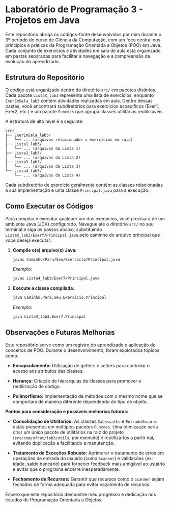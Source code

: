 # Laboratório de Programação 3 - Projetos em Java

Este repositório abriga os códigos-fonte desenvolvidos por mim durante o 3º período do curso de Ciência da Computação, com um foco central nos princípios e práticas da Programação Orientada a Objetos (POO) em Java. Cada conjunto de exercícios e atividades em sala de aula está organizado em pastas separadas para facilitar a navegação e a compreensão da evolução do aprendizado.

## Estrutura do Repositório

O código está organizado dentro do diretório `src/` em pacotes distintos. Cada pacote `ListaX_lab3` representa uma lista de exercícios, enquanto `ExerEmSala_lab3` contém atividades realizadas em aula. Dentro dessas pastas, você encontrará subdiretórios para exercícios específicos (Exer1, Exer2, etc.) e um pacote `Funcoes` que agrupa classes utilitárias reutilizáveis.

A estrutura de alto nível é a seguinte:

```
src/
├── ExerEmSala_lab3/
│   └── ... (arquivos relacionados a exercícios em sala)
├── Lista1_lab3/
│   └── ... (arquivos da Lista 1)
├── Lista2_lab3/
│   └── ... (arquivos da Lista 2)
├── Lista3_lab3/
│   └── ... (arquivos da Lista 3)
└── Lista4_lab3/
    └── ... (arquivos da Lista 4)

```

Cada subdiretório de exercício geralmente contém as classes relacionadas à sua implementação e uma classe `Principal.java` para a execução.

## Como Executar os Códigos

Para compilar e executar qualquer um dos exercícios, você precisará de um ambiente Java (JDK) configurado. Navegue até o diretório `src/` no seu terminal e siga os passos abaixo, substituindo `ListaX_lab3/ExerY/Principal.java` pelo caminho do arquivo principal que você deseja executar:

1. **Compile o(s) arquivo(s) Java:**

   ```bash
   javac Caminho/Para/Seu/Exercicio/Principal.java
   
   ```

   *Exemplo:*

   ```bash
   javac Lista4_lab3/Exer7/Principal.java
   
   ```

2. **Execute a classe compilada:**

   ```bash
   java Caminho.Para.Seu.Exercicio.Principal
   
   ```

   *Exemplo:*

   ```bash
   java Lista4_lab3.Exer7.Principal
   
   ```

## Observações e Futuras Melhorias

Este repositório serve como um registro do aprendizado e aplicação de conceitos de POO. Durante o desenvolvimento, foram explorados tópicos como:

* **Encapsulamento:** Utilização de getters e setters para controlar o acesso aos atributos das classes.

* **Herança:** Criação de hierarquias de classes para promover a reutilização de código.

* **Polimorfismo:** Implementação de métodos com o mesmo nome que se comportam de maneira diferente dependendo do tipo de objeto.

**Pontos para consideração e possíveis melhorias futuras:**

* **Consolidação de Utilitários:** As classes `Cabessalho` e `EntradaUsuario` estão presentes em múltiplos pacotes `Funcoes`. Uma otimização seria criar um único pacote de utilitários na raiz do projeto (`src/com/ufcat/lab3/utils`, por exemplo) e reutilizá-los a partir daí, evitando duplicação e facilitando a manutenção.

* **Tratamento de Exceções Robusto:** Aprimorar o tratamento de erros em operações de entrada do usuário (como `Scanner`) e validações (ex: idade, saldo bancário) para fornecer feedback mais amigável ao usuário e evitar que o programa encerre inesperadamente.

* **Fechamento de Recursos:** Garantir que recursos como o `Scanner` sejam fechados de forma adequada para evitar vazamento de recursos.

Espero que este repositório demonstre meu progresso e dedicação nos estudos de Programação Orientada a Objetos.
